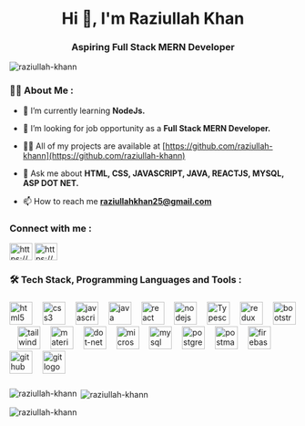 <div align="center">
<!--   <img height="150" src="https://camo.githubusercontent.com/62da68eb62b1e5f175f7d1f0191dd89a653d7908feb22d37d4a0ab07365d6791/68747470733a2f2f6d656469612e67697068792e636f6d2f6d656469612f4d3967624264396e6244724f5475314d71782f67697068792e676966"/> -->
</div>

<h1 align="center">Hi 👋, I'm Raziullah Khan</h1>
<h3 align="center">Aspiring Full Stack MERN Developer</h3>

<p align="left"><img src="https://komarev.com/ghpvc/?username=raziullah-khann&label=Profile%20views&color=0e75b6&style=flat" alt="raziullah-khann"/> </p>

###
###

<h3 align="left">👩‍💻  About Me :</h3>

- 🌱 I’m currently learning **NodeJs.**

- 🤝 I’m looking for job opportunity as a **Full Stack MERN Developer.**

- 👨‍💻 All of my projects are available at [https://github.com/raziullah-khann](https://github.com/raziullah-khann)

- 💬 Ask me about **HTML, CSS, JAVASCRIPT, JAVA, REACTJS, MYSQL, ASP DOT NET.**

- 📫 How to reach me **raziullahkhan25@gmail.com**

<h3 align="left">Connect with me :</h3>
<p align="left">
<!-- <a href="https://twitter.com/lavkushwaha_" target="blank"><img align="center" src="https://raw.githubusercontent.com/rahuldkjain/github-profile-readme-generator/master/src/images/icons/Social/twitter.svg" alt="lavkushwaha_" height="30" width="40" /></a> -->
<a href="https://www.linkedin.com/in/raziullahkhan25/" target="blank"><img align="center" src="https://raw.githubusercontent.com/rahuldkjain/github-profile-readme-generator/master/src/images/icons/Social/linked-in-alt.svg" alt="https://www.linkedin.com/in/raziullak-khann/" height="30" width="40" /></a>
<a href="https://www.instagram.com/raziullah3/" target="blank"><img align="center" src="https://raw.githubusercontent.com/rahuldkjain/github-profile-readme-generator/master/src/images/icons/Social/instagram.svg" alt="https://www.instagram.com/raziullah3/" height="30" width="40" /></a>
</p>

###

<h3 align="left">🛠 Tech Stack, Programming Languages and Tools :</h3>

###

<div align="left">
  <img src="https://skillicons.dev/icons?i=html" height="40" alt="html5 logo"  />
  <img width="10" />
  <img src="https://skillicons.dev/icons?i=css" height="40" alt="css3 logo"  />
  <img width="10" />
  <img src="https://skillicons.dev/icons?i=js" height="40" alt="javascript logo"  />
  <img width="10" />
  <img src="https://cdn.jsdelivr.net/gh/devicons/devicon/icons/java/java-original.svg" height="40" alt="java logo"  />
  <img width="10" />
  <img src="https://cdn.jsdelivr.net/gh/devicons/devicon/icons/react/react-original.svg" height="40" alt="react logo"  />
  <img width="10" />
  <img src="https://cdn.jsdelivr.net/gh/devicons/devicon/icons/nodejs/nodejs-original.svg" height="40" alt="nodejs logo"  />
  <img width="10" />
  <img src="[[[https://cdn.jsdelivr.net/gh/devicons/devicon/icons/mongodb/mongodb-original.svg](https://www.typescriptlang.org/docs/handbook/declaration-files/library-structures.html](https://cdn.thenewstack.io/media/2022/01/10b88c68-typescript-logo.png))](https://cdn.thenewstack.io/media/2022/01/10b88c68-typescript-logo.png)" height="40" alt="Typescript logo"  />
  <img width="10" />
  <img src="https://cdn.jsdelivr.net/gh/devicons/devicon/icons/redux/redux-original.svg" height="40" alt="redux logo"  />
  <img width="10" />
  <img src="https://cdn.jsdelivr.net/gh/devicons/devicon/icons/bootstrap/bootstrap-original.svg" height="40" alt="bootstrap logo"  />
  <img width="10" />
  <img src="https://cdn.simpleicons.org/tailwindcss/06B6D4" height="40" alt="tailwindcss logo"  />
  <img width="10" />
  <img src="https://cdn.jsdelivr.net/gh/devicons/devicon/icons/materialui/materialui-original.svg" height="40" alt="materialui logo"  />
  <img width="10" />
  <img src="https://cdn.jsdelivr.net/gh/devicons/devicon/icons/dot-net/dot-net-original.svg" height="40" alt="dot-net logo"  />
  <img width="10" />
  <img src="https://cdn.simpleicons.org/microsoftsqlserver/CC2927" height="40" alt="microsoftsqlserver logo"  />
  <img width="10" />
  <img src="https://cdn.simpleicons.org/mysql/4479A1" height="40" alt="mysql logo"  />
  <img width="10" />
  <img src="https://cdn.jsdelivr.net/gh/devicons/devicon/icons/postgresql/postgresql-original.svg" height="40" alt="postgresql logo"  />
  <img width="10" />
  <img src="https://skillicons.dev/icons?i=postman" height="40" alt="postman logo"  />
  <img width="10" />
  <img src="https://skillicons.dev/icons?i=firebase" height="40" alt="firebase logo"  />
  <img width="10" />
  <img src="https://skillicons.dev/icons?i=github" height="40" alt="github logo"  />
  <img width="10" />
  <img src="https://cdn.jsdelivr.net/gh/devicons/devicon/icons/git/git-original.svg" height="40" alt="git logo"  />
  <img width="10" />
</div>

###



<p><img align="left" src="https://github-readme-stats.vercel.app/api/top-langs?username=raziullah-khann&show_icons=true&locale=en&layout=compact" alt="raziullah-khann" /></p>

<p>&nbsp;<img align="center" src="https://github-readme-stats.vercel.app/api?username=raziullah-khann&show_icons=true&locale=en" alt="raziullah-khann" /></p>

<p><img align="center" src="https://github-readme-streak-stats.herokuapp.com/?user=raziullah-khann&" alt="raziullah-khann" /></p>
